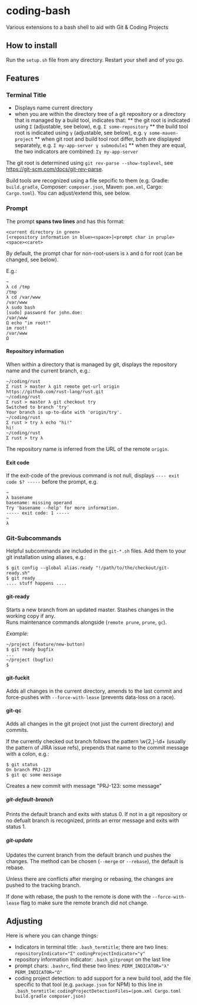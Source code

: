 # coding-bash
Various extensions to a bash shell to aid with Git &amp; Coding Projects

## How to install

Run the `setup.sh` file from any directory. Restart your shell and of you go.

## Features

### Terminal Title

* Displays name current directory
* when you are within the directory tree of a git repository or a directory that is managed by a build tool, indicates that:
** the git root is indicated using `Σ` (adjustable, see below), e.g. `Σ some-repository`
** the build tool root is indicated using `γ` (adjustable, see below), e.g. `γ some-maven-project`
** when git root and build tool root differ, both are displayed separately, e.g. `Σ my-app-server γ submodule1`
** when they are equal, the two indicators are combined: `Σγ my-app-server`

The git root is determined using `git rev-parse --show-toplevel`, see https://git-scm.com/docs/git-rev-parse.

Build tools are recognized using a file sepcific to them (e.g. Gradle: `build.gradle`, Composer: `composer.json`,
Maven: `pom.xml`, Cargo: `Cargo.toml`). You can adjust/extend this, see below.

### Prompt

The prompt **spans two lines** and has this format:

```
<current directory in green>
[<repository information in blue><space>]<prompt char in pruple><space><caret>
```

By default, the prompt char for non-root-users is `λ` and `Ω` for root (can be changed, see below).

E.g.:

```
~
λ cd /tmp
/tmp
λ cd /var/www
/var/www
λ sudo bash
[sudo] password for john.doe: 
/var/www
Ω echo "im root!"
im root!
/var/www
Ω 
```

#### Repository information

When within a directory that is managed by git, displays the repository name and the current branch, e.g.:

```
~/coding/rust
Σ rust > master λ git remote get-url origin
https://github.com/rust-lang/rust.git
~/coding/rust
Σ rust > master λ git checkout try
Switched to branch 'try'
Your branch is up-to-date with 'origin/try'.
~/coding/rust
Σ rust > try λ echo "hi!"
hi!
~/coding/rust
Σ rust > try λ 
```

The repository name is inferred from the URL of the remote `origin`.

#### Exit code

If the exit-code of the previous command is not null, displays `---- exit code $? -----` before the prompt, e.g.

```
~
λ basename
basename: missing operand
Try 'basename --help' for more information.
----- exit code: 1 -----
~
λ 
```

### Git-Subcommands

Helpful subcommands are included in the `git-*.sh` files. Add them to your git installation using aliases, e.g.:

    $ git config --global alias.ready "!/path/to/the/checkout/git-ready.sh"
    $ git ready
    .... stuff happens ....
    
#### git-ready

Starts a new branch from an updated master. Stashes changes in the working copy if any.   
Runs maintenance commands alongside (`remote prune`, `prune`, `gc`).

*Example:*

    ~/project (feature/new-button) 
    $ git ready bugfix
    ...
    ~/project (bugfix)
    $

#### git-fuckit

Adds all changes in the current directory, amends to the last commit and force-pushes with `--force-with-lease` (prevents data-loss on a race).

#### git-qc

Adds all changes in the git project (not just the current directory) and commits.

If the currently checked out branch follows the pattern \w{2,}-\d+ (usually the pattern of JIRA issue refs), prepends that name to the commit message with a colon, e.g.:

    $ git status
    On branch PRJ-123
    $ git qc some message
    
Creates a new commit with message "PRJ-123: some message"

##### git-default-branch

Prints the default branch and exits with status 0. If not in a git repository or no defualt branch is recognized, prints an error message and exits with status 1.

##### git-update

Updates the current branch from the default branch und pushes the changes. The method can be chosen (`--merge` or `--rebase`), the default is rebase.

Unless there are conflicts after merging or rebasing, the changes are pushed to the tracking branch.

If done with rebase, the push to the remote is done with the `--force-with-lease` flag to make sure the remote branch did not change.

## Adjusting

Here is where you can change things:

* Indicators in terminal title: `.bash_termtitle`; there are two lines:
  `repositoryIndicator="Σ"`
  `codingProjectIndicator="γ"`
* repository information indicator: `.bash_gitprompt` on the last line
* prompt chars: `.bashrc`, find these two lines:
  `PERM_INDICATOR="λ"`
  `PERM_INDICATOR="Ω"`
* coding project detection: to add support for a new build tool, add the file specific to that tool (e.g. `package.json` for NPM)
  to this line in `.bash_termtitle`: `codingProjectDetectionFiles=(pom.xml Cargo.toml build.gradle composer.json)`
